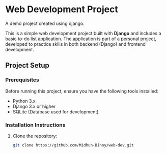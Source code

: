 # Web Development Project
A demo project created using django.

This is a simple web development project built with **Django** and includes a basic to-do list application. The application is part of a personal project, developed to practice skills in both backend (Django) and frontend development.

## Project Setup

### Prerequisites

Before running this project, ensure you have the following tools installed:
- Python 3.x
- Django 3.x or higher
- SQLite (Database used for development)

### Installation Instructions

1. Clone the repository:
   ```bash
   git clone https://github.com/Midhun-Binoy/web-dev.git
